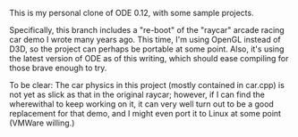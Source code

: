 This is my personal clone of ODE 0.12, with some sample projects.

Specifically, this branch includes a "re-boot" of the "raycar" arcade 
racing car demo I wrote many years ago. This time, I'm using OpenGL 
instead of D3D, so the project can perhaps be portable at some point. 
Also, it's using the latest version of ODE as of this writing, which 
should ease compiling for those brave enough to try.

To be clear: The car physics in this project (mostly contained in 
car.cpp) is not yet as slick as that in the original raycar; however, 
if I can find the wherewithal to keep working on it, it can very well 
turn out to be a good replacement for that demo, and I might even port 
it to Linux at some point (VMWare willing.)

